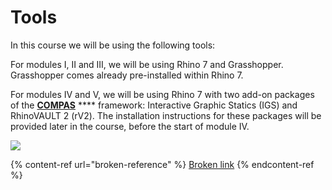 # Tools

In this course we will be using the following tools:

For modules I, II and III, we will be using Rhino 7 and Grasshopper. Grasshopper comes already pre-installed within Rhino 7.

For modules IV and V, we will be using Rhino 7 with two add-on packages of the [**COMPAS**](https://compas.dev/) **** framework: Interactive Graphic Statics (IGS) and RhinoVAULT 2 (rV2). The installation instructions for these packages will be provided later in the course, before the start of module IV.

![](../.gitbook/assets/course\_overview\_2021-01.png)

{% content-ref url="broken-reference" %}
[Broken link](broken-reference)
{% endcontent-ref %}

